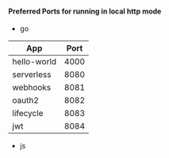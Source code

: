 #### Preferred Ports for running in local http mode

- go

| App | Port |
| --- | --- |
| hello-world | 4000 |
| serverless | 8080 |
| webhooks | 8081 |
| oauth2 | 8082 |
| lifecycle | 8083 |
| jwt | 8084 |

- js
